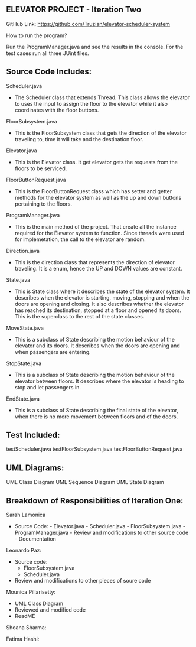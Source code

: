 ELEVATOR PROJECT - Iteration Two
--------------------------------
GitHub Link: https://github.com/Truzian/elevator-scheduler-system

How to run the program?

Run the ProgramManager.java and see the results in the console. For the test cases run all three
JUint files.

Source Code Includes:
---------------------
Scheduler.java
- The Scheduler class that extends Thread. This class allows the elevator to uses the input to assign the floor to the elevator while it also coordinates with the floor buttons.

FloorSubsystem.java
- This is the FloorSubsystem class that gets the direction of the elevator traveling to, time it will take and the destination floor.

Elevator.java
- This is the Elevator class. It get elevator gets the requests from the floors to be serviced.

FloorButtonRequest.java
- This is the FloorButtonRequest class which has setter and getter methods for the elevator  system as well as the up and down buttons pertaining to the floors.
 
ProgramManager.java
- This is the main method of the project. That create all the instance required for the Elevator system to function. Since threads were used for implemetation, the call to the elevator are random. 

Direction.java
- This is the direction class that represents the direction of elevator traveling. It is a enum, hence the UP and DOWN values are constant.

State.java
- This is State class where it describes the state of the elevator system. It describes when the elevator is starting, moving, stopping and when the doors are opening and closing. It also describes whether the elevator has reached its destination, stopped at a floor and opened its doors. This is the superclass to the rest of the state classes. 

MoveState.java
- This is a subclass of State describing the motion behaviour of the elevator and its doors. It describes when the doors are opening and when passengers are entering. 

StopState.java
- This is a subclass of State describing the motion behaviour of the elevator between floors. It describes where the elevator is heading to stop and let passengers in.

EndState.java
- This is a subclass of State describing the final state of the elevator, when there is no more movement between floors and of the doors. 

Test Included:
--------------
testScheduler.java
testFloorSubsystem.java
testFloorButtonRequest.java

UML Diagrams:
--------------
UML Class Diagram
UML Sequence Diagram
UML State Diagram

Breakdown of Responsibilities of Iteration One:
-----------------------------------------------
Sarah Lamonica
- Source Code:
       - Elevator.java
       - Scheduler.java
       - FloorSubsystem.java
       - ProgramManager.java
       - Review and modifications to other source code
       - Documentation

Leonardo Paz:
- Source code:
     - FloorSubsystem.java
     - Scheduler.java
- Review and modifications to other pieces of soure code

Mounica Pillarisetty:
- UML Class Diagram 
- Reviewed and modified code
- ReadME

Shoana Sharma:

Fatima Hashi:
